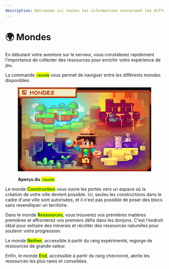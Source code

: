 ```yaml
---
description: Retrouvez ici toutes les informations concernant les différents mondes
---
```


# 🌍 Mondes

En débutant votre aventure sur le serveur, vous constaterez rapidement l'importance de collecter des ressources pour enrichir votre expérience de jeu.&#x20;

La commande <mark style="color:green;">**`/monde`**</mark> vous permet de naviguer entre les différents mondes disponibles.

<figure><img src="../.gitbook/assets/image (17).png" alt=""><figcaption><p><strong>Aperçu du </strong><mark style="color:green;"><strong><code>/monde</code></strong></mark></p></figcaption></figure>

Le monde <mark style="color:green;">**Construction**</mark> vous ouvre les portes vers un espace où la création de votre ville devient possible. Ici, seules les constructions dans le cadre d'une ville sont autorisées, et il n'est pas possible de poser des blocs sans revendiquer un territoire.&#x20;

Dans le monde <mark style="color:green;">**Ressources**</mark>, vous trouverez vos premières matières premières et affronterez vos premiers défis dans les donjons. C'est l'endroit idéal pour extraire des minerais et récolter des ressources naturelles pour soutenir votre progression.

Le monde <mark style="color:green;">**Nether**</mark>, accessible à partir du rang expérimenté, regorge de ressources de grande valeur.

Enfin, le monde <mark style="color:green;">**End**</mark>, accessible à partir du rang chevronné, abrite les ressources les plus rares et convoitées.
